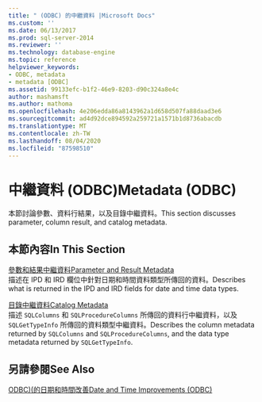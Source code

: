 ```yaml
---
title: " (ODBC) 的中繼資料 |Microsoft Docs"
ms.custom: ''
ms.date: 06/13/2017
ms.prod: sql-server-2014
ms.reviewer: ''
ms.technology: database-engine
ms.topic: reference
helpviewer_keywords:
- ODBC, metadata
- metadata [ODBC]
ms.assetid: 99133efc-b1f2-46e9-8203-d90c324a8e4c
author: mashamsft
ms.author: mathoma
ms.openlocfilehash: 4e206edda86a8143962a1d658d507fa88daad3e6
ms.sourcegitcommit: ad4d92dce894592a259721a1571b1d8736abacdb
ms.translationtype: MT
ms.contentlocale: zh-TW
ms.lasthandoff: 08/04/2020
ms.locfileid: "87598510"
---
```

# <a name="metadata-odbc"></a><span data-ttu-id="96963-102">中繼資料 (ODBC)</span><span class="sxs-lookup"><span data-stu-id="96963-102">Metadata (ODBC)</span></span>
  <span data-ttu-id="96963-103">本節討論參數、資料行結果，以及目錄中繼資料。</span><span class="sxs-lookup"><span data-stu-id="96963-103">This section discusses parameter, column result, and catalog metadata.</span></span>  
  
## <a name="in-this-section"></a><span data-ttu-id="96963-104">本節內容</span><span class="sxs-lookup"><span data-stu-id="96963-104">In This Section</span></span>  
 [<span data-ttu-id="96963-105">參數和結果中繼資料</span><span class="sxs-lookup"><span data-stu-id="96963-105">Parameter and Result Metadata</span></span>](../../relational-databases/native-client-odbc-date-time/metadata-parameter-and-result.md)  
 <span data-ttu-id="96963-106">描述在 IPD 和 IRD 欄位中針對日期和時間資料類型所傳回的資料。</span><span class="sxs-lookup"><span data-stu-id="96963-106">Describes what is returned in the IPD and IRD fields for date and time data types.</span></span>  
  
 [<span data-ttu-id="96963-107">目錄中繼資料</span><span class="sxs-lookup"><span data-stu-id="96963-107">Catalog Metadata</span></span>](../../relational-databases/native-client-odbc-date-time/metadata-catalog.md)  
 <span data-ttu-id="96963-108">描述 `SQLColumns` 和 `SQLProcedureColumns` 所傳回的資料行中繼資料，以及 `SQLGetTypeInfo` 所傳回的資料類型中繼資料。</span><span class="sxs-lookup"><span data-stu-id="96963-108">Describes the column metadata returned by `SQLColumns` and `SQLProcedureColumns`, and the data type metadata returned by `SQLGetTypeInfo`.</span></span>  
  
## <a name="see-also"></a><span data-ttu-id="96963-109">另請參閱</span><span class="sxs-lookup"><span data-stu-id="96963-109">See Also</span></span>  
 [<span data-ttu-id="96963-110">ODBC&#41;&#40;的日期和時間改善</span><span class="sxs-lookup"><span data-stu-id="96963-110">Date and Time Improvements &#40;ODBC&#41;</span></span>](../../relational-databases/native-client-odbc-date-time/date-and-time-improvements-odbc.md)  
  
  
